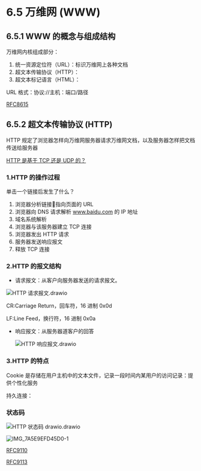 # 6.5 万维网 (WWW)

## 6.5.1 WWW 的概念与组成结构

万维网内核组成部分：

1. 统一资源定位符（URL）：标识万维网上各种文档
2. 超文本传输协议（HTTP）：
3. 超文本标记语言（HTML）：

URL 格式：协议://主机：端口/路径

[RFC8615](https://www.rfc-editor.org/rfc/rfc8615.html)

## 6.5.2 超文本传输协议 (HTTP)

HTTP 规定了浏览器怎样向万维网服务器请求万维网文档，以及服务器怎样把文档传送给服务器

[HTTP 是基于 TCP 还是 UDP 的？](https://www.zhihu.com/question/20085992/answer/2049378419)

### 1.HTTP 的操作过程

单击一个链接后发生了什么？

1. 浏览器分析链接🔗指向页面的 URL
2. 浏览器向 DNS 请求解析 www.baidu.com 的 IP 地址
3. 域名系统解析
4. 浏览器与该服务器建立 TCP 连接
5. 浏览器发出 HTTP 请求
6. 服务器发送响应报文
7. 释放 TCP 连接

### 2.HTTP 的报文结构

- 请求报文：从客户向服务器发送的请求报文。

![HTTP 请求报文.drawio](https://csnotes.oss-cn-beijing.aliyuncs.com/photos/http%E8%AF%B7%E6%B1%82%E6%8A%A5%E6%96%87.drawio.png)

CR:Carriage Return，回车符，16 进制 0x0d

LF:Line Feed，换行符，16 进制 0x0a

- 响应报文：从服务器道客户的回答

  ![HTTP 响应报文.drawio](https://csnotes.oss-cn-beijing.aliyuncs.com/photos/http%E5%93%8D%E5%BA%94%E6%8A%A5%E6%96%87.drawio.png)

### 3.HTTP 的特点

Cookie 是存储在用户主机中的文本文件，记录一段时间内某用户的访问记录：提供个性化服务

持久连接：

### 状态码

![HTTP 状态码 drawio.drawio](https://csnotes.oss-cn-beijing.aliyuncs.com/photos/HTTP%E7%8A%B6%E6%80%81%E7%A0%81drawio.drawio.png)

![IMG_7A5E9EFD45D0-1](https://csnotes.oss-cn-beijing.aliyuncs.com/photos/HTTP.jpeg)

[RFC9110](https://datatracker.ietf.org/doc/html/rfc9110#name-status-codes)

[RFC9113](https://www.rfc-editor.org/info/rfc9113)


